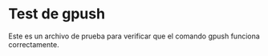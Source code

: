 # Test de gpush

Este es un archivo de prueba para verificar que el comando gpush funciona correctamente.
